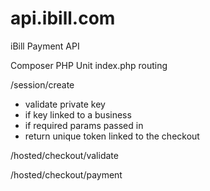 # api.ibill.com
iBill Payment API

Composer
PHP Unit
index.php routing

/session/create
 - validate private key
 - if key linked to a business
 - if required params passed in
 - return unique token linked to the checkout

/hosted/checkout/validate


/hosted/checkout/payment
